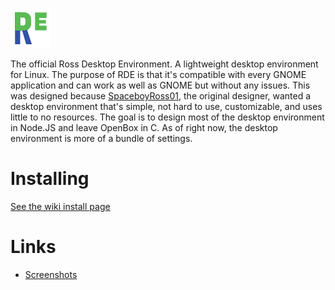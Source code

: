 ![RDE Logo](https://raw.githubusercontent.com/Ross-Technologies/RDE/master/share/images/logo.png)

The official Ross Desktop Environment. A lightweight desktop environment for Linux. The purpose of RDE is that it's compatible with every GNOME application and can work as well as GNOME but without any issues. This was designed because [SpaceboyRoss01](https://github.com/SpaceboyRoss01), the original designer, wanted a desktop environment that's simple, not hard to use, customizable, and uses little to no resources. The goal is to design most of the desktop environment in Node.JS and leave OpenBox in C. As of right now, the desktop environment is more of a bundle of settings.

# Installing

[See the wiki install page](https://github.com/Ross-Technologies/RDE/wiki/Installing)

# Links

* [Screenshots](https://github.com/Ross-Technologies/RDE/wiki/Screenshots)
